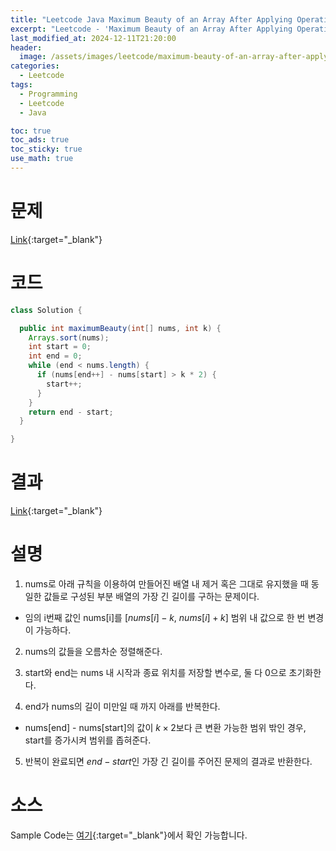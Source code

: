 ```yaml
---
title: "Leetcode Java Maximum Beauty of an Array After Applying Operation"
excerpt: "Leetcode - 'Maximum Beauty of an Array After Applying Operation' 문제 Java 풀이"
last_modified_at: 2024-12-11T21:20:00
header:
  image: /assets/images/leetcode/maximum-beauty-of-an-array-after-applying-operation.png
categories:
  - Leetcode
tags:
  - Programming
  - Leetcode
  - Java

toc: true
toc_ads: true
toc_sticky: true
use_math: true
---
```

# 문제
[Link](https://leetcode.com/problems/maximum-beauty-of-an-array-after-applying-operation/){:target="_blank"}

# 코드
```java
class Solution {

  public int maximumBeauty(int[] nums, int k) {
    Arrays.sort(nums);
    int start = 0;
    int end = 0;
    while (end < nums.length) {
      if (nums[end++] - nums[start] > k * 2) {
        start++;
      }
    }
    return end - start;
  }

}
```

# 결과
[Link](https://leetcode.com/problems/maximum-beauty-of-an-array-after-applying-operation/submissions/1476107237/){:target="_blank"}

# 설명
1. nums로 아래 규칙을 이용하여 만들어진 배열 내 제거 혹은 그대로 유지했을 때 동일한 값들로 구성된 부분 배열의 가장 긴 길이를 구하는 문제이다.
- 임의 i번째 값인 nums[i]를 [$nums[i] - k$, $nums[i] + k$] 범위 내 값으로 한 번 변경이 가능하다.

2. nums의 값들을 오름차순 정렬해준다.

3. start와 end는 nums 내 시작과 종료 위치를 저장할 변수로, 둘 다 0으로 초기화한다.

4. end가 nums의 길이 미만일 때 까지 아래를 반복한다.
- nums[end] - nums[start]의 값이 $k \times 2$보다 큰 변환 가능한 범위 밖인 경우, start를 증가시켜 범위를 좁혀준다.

5. 반복이 완료되면 $end - start$인 가장 긴 길이를 주어진 문제의 결과로 반환한다.

# 소스
Sample Code는 [여기](https://github.com/GracefulSoul/leetcode/blob/master/src/main/java/gracefulsoul/problems/MaximumBeautyOfAnArrayAfterApplyingOperation.java){:target="_blank"}에서 확인 가능합니다.